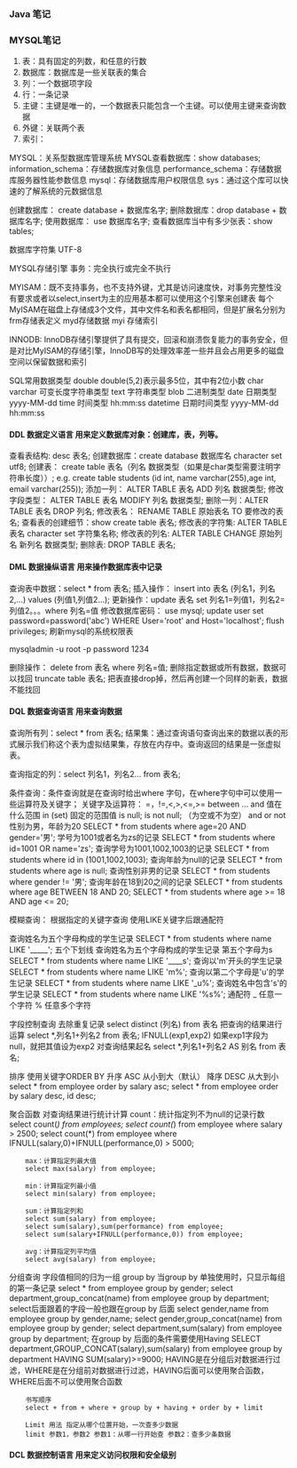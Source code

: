 ### Java 笔记
### MYSQL笔记
1. 表：具有固定的列数，和任意的行数
2. 数据库：数据库是一些关联表的集合
3. 列：一个数据项字段
4. 行：一条记录
5. 主键：主键是唯一的，一个数据表只能包含一个主键。可以使用主键来查询数据
6. 外键：关联两个表
7. 索引：

MYSQL：关系型数据库管理系统
MYSQL查看数据库：show databases;
information_schema：存储数据库对象信息
performance_schema：存储数据库服务器性能参数信息
mysql：存储数据库用户权限信息
sys：通过这个库可以快速的了解系统的元数据信息

创建数据库： create database + 数据库名字;
删除数据库：drop database + 数据库名字;
使用数据库： use 数据库名字;
查看数据库当中有多少张表：show tables;


数据库字符集 UTF-8

MYSQL存储引擎
事务：完全执行或完全不执行


MYISAM：既不支持事务，也不支持外键，尤其是访问速度快，对事务完整性没有要求或者以select,insert为主的应用基本都可以使用这个引擎来创建表
        每个MyISAM在磁盘上存储成3个文件，其中文件名和表名都相同，但是扩展名分别为 frm存储表定义 myd存储数据 myi 存储索引
        
INNODB: InnoDB存储引擎提供了具有提交，回滚和崩溃恢复能力的事务安全，但是对比MyISAM的存储引擎，InnoDB写的处理效率差一些并且会占用更多的磁盘空间以保留数据和索引

SQL常用数据类型
double double(5,2)表示最多5位，其中有2位小数
char 
varchar 可变长度字符串类型
text 字符串类型
blob 二进制类型
date 日期类型 yyyy-MM-dd
time 时间类型 hh:mm:ss
datetime 日期时间类型 yyyy-MM-dd hh:mm:ss

#### DDL 数据定义语言 用来定义数据库对象：创建库，表，列等。
查看表结构: desc 表名;
创建数据库：create database 数据库名 character set utf8;
创建表： create table 表名（列名 数据类型（如果是char类型需要注明字符串长度））;
e.g. create table students (id int, name varchar(255),age int, email varchar(255));
添加一列： ALTER TABLE 表名 ADD 列名 数据类型;
修改字段类型： ALTER TABLE 表名 MODIFY 列名 数据类型;
删除一列：ALTER TABLE 表名 DROP 列名;
修改表名： RENAME TABLE 原始表名 TO 要修改的表名;
查看表的创建细节：show create table 表名;
修改表的字符集: ALTER TABLE 表名 character set 字符集名称;
修改表的列名: ALTER TABLE CHANGE 原始列名 新列名 数据类型;
删除表: DROP TABLE 表名;
#### DML 数据操纵语言 用来操作数据库表中记录
查询表中数据：select * from 表名;
插入操作： insert into 表名 (列名1，列名2,...) values (列值1,列值2...);
更新操作：update 表名 set 列名1=列值1，列名2=列值2。。。where 列名=值
修改数据库密码：
use mysql;
update user set password=password('abc') WHERE User='root' and Host='localhost';
flush privileges; 刷新mysql的系统权限表

mysqladmin -u root -p password 1234

删除操作：
delete from 表名 where 列名=值;  删除指定数据或所有数据，数据可以找回
truncate table 表名; 把表直接drop掉，然后再创建一个同样的新表，数据不能找回
#### DQL 数据查询语言 用来查询数据
查询所有列：select * from 表名;
结果集：通过查询语句查询出来的数据以表的形式展示我们称这个表为虚拟结果集，存放在内存中。查询返回的结果是一张虚拟表。

查询指定的列：select 列名1，列名2... from 表名;

条件查询：条件查询就是在查询时给出where 字句，在where字句中可以使用一些运算符及关键字；
关键字及运算符： =，!=,<,>,<=,>=
               between ... and 值在什么范围
               in (set) 固定的范围值
               is null; is not null; （为空或不为空）
               and
               or
               not
性别为男，年龄为20         SELECT * from students where age=20 AND gender='男';
学号为1001或者名为zs的记录 SELECT * from students where id=1001 OR name='zs';
查询学号为1001,1002,1003的记录 SELECT * from students where id in (1001,1002,1003);
查询年龄为null的记录 SELECT * from students where age is null;
查询性别非男的记录 SELECT * from students where gender != '男';
查询年龄在18到20之间的记录 SELECT * from students where age BETWEEN 18 AND 20; 
SELECT * from students where age >= 18 AND age <= 20; 

模糊查询：
根据指定的关键字查询
使用LIKE关键字后跟通配符

查询姓名为五个字母构成的学生记录  SELECT * from students where name LIKE '_____'; 五个下划线
查询姓名为五个字母构成的学生记录 第五个字母为s SELECT * from students where name LIKE '____s';
查询以'm'开头的学生记录  SELECT * from students where name LIKE 'm%';
查询以第二个字母是'u'的学生记录  SELECT * from students where name LIKE '_u%';
查询姓名中包含's'的学生记录 SELECT * from students where name LIKE '%s%';
通配符  _ 任意一个字符
       % 任意多个字符

字段控制查询
        去除重复记录 select distinct (列名) from 表名
        把查询的结果进行运算 select *,列名1+列名2 from 表名; 
        IFNULL(exp1,exp2) 如果exp1字段为null，就把其值设为exp2
        对查询结果起名 select *,列名1+列名2 AS 别名 from 表名; 
        
 排序
        使用关键字ORDER BY
        升序 ASC 从小到大（默认）
        降序 DESC 从大到小  
        select * from employee order by salary asc;
        select * from employee order by salary desc, id desc;
        
 聚合函数 
        对查询结果进行统计计算
        count：统计指定列不为null的记录行数 
        select count(*) from employees;
        select count(*) from employee where salary > 2500;
        select count(*) from employee where IFNULL(salary,0)+IFNULL(performance,0) > 5000;
        
        max：计算指定列最大值 
        select max(salary) from employee;
        
        min：计算指定列最小值 
        select min(salary) from employee;
        
        sum：计算指定列和
        select sum(salary) from employee;
        select sum(salary),sum(performance) from employee;
        select sum(salary+IFNULL(performance,0)) from employee;
        
        avg：计算指定列平均值
        select avg(salary) from employee;
        
分组查询
        字段值相同的归为一组 group by
        当group by 单独使用时，只显示每组的第一条记录
        select * from employee group by gender;
        select department,group_concat(name) from employee group by department;
        select后面跟着的字段一般也跟在group by 后面
        select gender,name from employee group by gender,name;
        select gender,group_concat(name) from employee group by gender;
        select department,sum(salary) from employee group by department;
        在group by 后面的条件需要使用Having
        SELECT department,GROUP_CONCAT(salary),sum(salary) from employee group by department HAVING SUM(salary)>=9000;
        HAVING是在分组后对数据进行过滤，WHERE是在分组前对数据进行过滤，HAVING后面可以使用聚合函数，WHERE后面不可以使用聚合函数
        
        书写顺序
        select + from + where + group by + having + order by + limit
        
        Limit 用法 指定从哪个位置开始，一次查多少数据
        limit 参数1，参数2 参数1：从哪一行开始查 参数2：查多少条数据
        
        
#### DCL 数据控制语言 用来定义访问权限和安全级别
